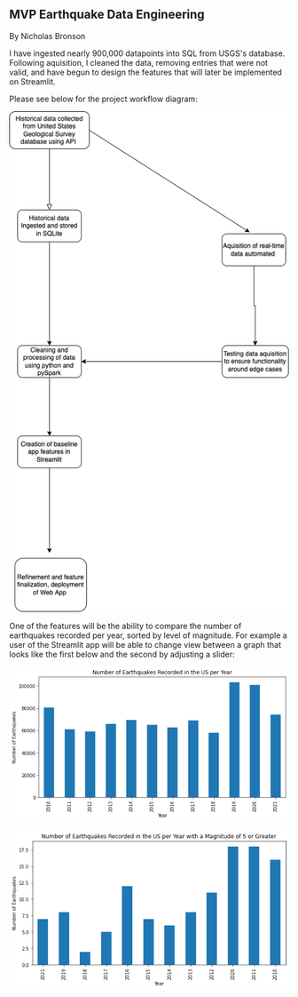 ## MVP Earthquake Data Engineering

By Nicholas Bronson

I have ingested nearly 900,000 datapoints into SQL from USGS's database. Following aquisition, I cleaned the data, removing entries that were not valid, and have begun to design the features that will later be implemented on Streamlit. 

Please see below for the project workflow diagram:

![Workflow_Img](https://github.com/bronsonnh/Data_Engineering/blob/main/Engineering_Proj_Diagram.drawio.png)

One of the features will be the ability to compare the number of earthquakes recorded per year, sorted by level of magnitude. For example a user of the Streamlit app will be able to change view between a graph that looks like the first below and the second by adjusting a slider: 

![Img_A](https://github.com/bronsonnh/Data_Engineering/blob/main/Image_All_EQ.png)


![Img_B](https://github.com/bronsonnh/Data_Engineering/blob/main/Image_EQ_5Plus.png)
